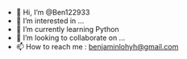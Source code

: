 - 👋 Hi, I’m @Ben122933
- 👀 I’m interested in ...
- 🌱 I’m currently learning Python
- 💞️ I’m looking to collaborate on ...
- 📫 How to reach me : benjaminlohyh@gmail.com

<!---
Ben122933/Ben122933 is a ✨ special ✨ repository because its `README.md` (this file) appears on your GitHub profile.
You can click the Preview link to take a look at your changes.
--->
